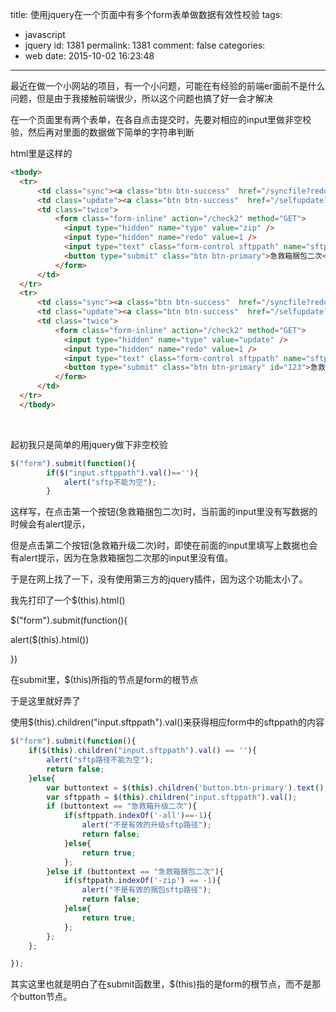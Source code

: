 title: 使用jquery在一个页面中有多个form表单做数据有效性校验
tags:
  - javascript
  - jquery
id: 1381
permalink: 1381
comment: false
categories:
  - web
date: 2015-10-02 16:23:48
---

最近在做一个小网站的项目，有一个小问题，可能在有经验的前端er面前不是什么问题，但是由于我接触前端很少，所以这个问题也搞了好一会才解决

在一个页面里有两个表单，在各自点击提交时，先要对相应的input里做非空校验，然后再对里面的数据做下简单的字符串判断
 <!-- more -->
html里是这样的
  ```  html
<tbody>
    <tr>
        <td class="sync"><a class="btn btn-success"  href="/syncfile?redo=1&systype=x86">32位同步其他组文件</a></td>
        <td class="update"><a class="btn btn-success"  href="/selfupdate?redo=1&systype=x86" >32位急救箱自升级文件</a></td>
        <td class="twice">
            <form class="form-inline" action="/check2" method="GET">
              <input type="hidden" name="type" value="zip" />
              <input type="hidden" name="redo" value=1 />
              <input type="text" class="form-control sftppath" name="sftppath" placeholder="请输入急救箱捆包地址">
              <button type="submit" class="btn btn-primary">急救箱捆包二次</button>
            </form>
        </td>
    </tr>
    <tr>
        <td class="sync"><a class="btn btn-success"  href="/syncfile?redo=1&systype=x64">64位同步其他组文件</a></td>
        <td class="update"><a class="btn btn-success"  href="/selfupdate?redo=1&systype=x64" >64位急救箱自升级文件</a></td>
        <td class="twice">
            <form class="form-inline" action="/check2" method="GET">
              <input type="hidden" name="type" value="update" />
              <input type="hidden" name="redo" value=1 />
              <input type="text" class="form-control sftppath" name="sftppath" placeholder="请输入急救箱升级地址">
              <button type="submit" class="btn btn-primary" id="123">急救箱升级二次</button>
            </form>
        </td>
    </tr>
    </tbody>
```

&#160;

起初我只是简单的用jquery做下非空校验

```  javascript
$("form").submit(function(){
        if($("input.sftppath").val()==''){
            alert("sftp不能为空");
        }

```

这样写，在点击第一个按钮(急救箱捆包二次)时，当前面的input里没有写数据的时候会有alert提示，

但是点击第二个按钮(急救箱升级二次)时，即使在前面的input里填写上数据也会有alert提示，因为在急救箱捆包二次那的input里没有值。

于是在网上找了一下，没有使用第三方的jquery插件，因为这个功能太小了。

我先打印了一个$(this).html()

$("form").submit(function(){

alert($(this).html())

})


在submit里，$(this)所指的节点是form的根节点

于是这里就好弄了

使用$(this).children("input.sftppath").val()来获得相应form中的sftppath的内容

```  javascript
$("form").submit(function(){
    if($(this).children("input.sftppath").val() == ''){
        alert("sftp路径不能为空");
        return false;
    }else{
        var buttontext = $(this).children('button.btn-primary').text();
        var sftppath = $(this).children("input.sftppath").val();
        if (buttontext == "急救箱升级二次"){
            if(sftppath.indexOf('-all')==-1){
                alert("不是有效的升级sftp路径");
                return false;
            }else{
                return true;
            };
        }else if (buttontext == "急救箱捆包二次"){
            if(sftppath.indexOf('-zip') == -1){
                alert("不是有效的捆包sftp路径");
                return false;
            }else{
                return true;
            };
        };
    };

});

```

其实这里也就是明白了在submit函数里，$(this)指的是form的根节点，而不是那个button节点。